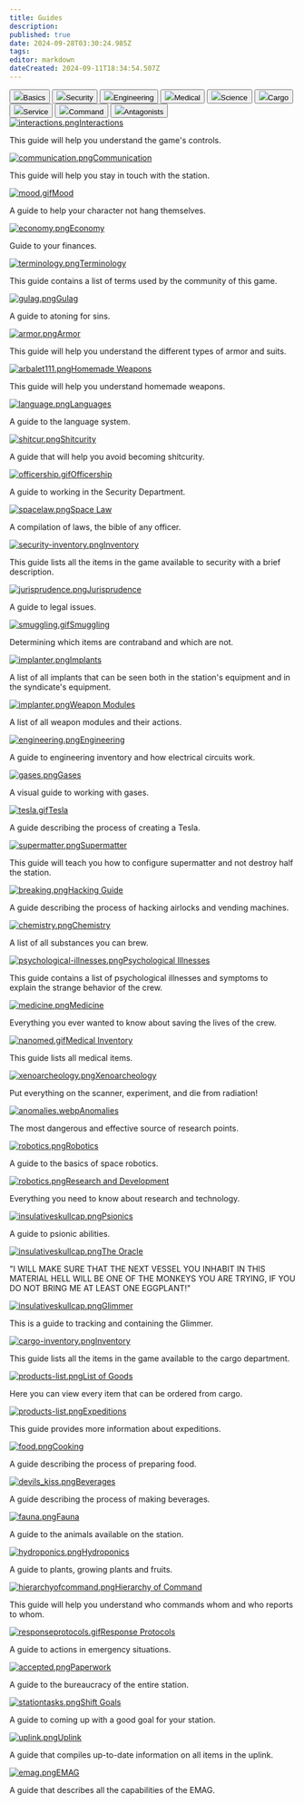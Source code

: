```yaml
---
title: Guides
description: 
published: true
date: 2024-09-28T03:30:24.985Z
tags: 
editor: markdown
dateCreated: 2024-09-11T18:34:54.507Z
---
```


<div class="maincontainer"> 
  <div class="buttoncontainer">
    <button id="buttonbas"><img src="/guides/no_id.png">Basics</button>
    <button id="buttonsec"><img src="/guides/warden's_icon.png">Security</button> 
    <button id="buttoneng"><img src="/guides/engineer's_icon.png">Engineering</button>
    <button id="buttonmed"><img src="/guides/doctor's_icon.png">Medical</button>
    <button id="buttonrnd"><img src="/guides/scientist's_icon.png">Science</button>
    <button id="buttoncar"><img src="/guides/shaftminer's_icon.png">Cargo</button>
    <button id="buttonser"><img src="/guides/libranian's_icon.png">Service</button>
    <button id="buttoncom"><img src="/guides/captaim's_icon.png">Command</button>
    <button id="buttonant"><img src="/guides/wanted.png">Antagonists</button>
  </div>
  <div class="content-container">
    <div class="content-table" id="bas">
      <a href="/guides/interactions"><img src="/guides/interactions.png" alt="interactions.png" />Interactions</a>
      <p>This guide will help you understand the game's controls.</p>
      <a href="/guides/communication"><img src="/guides/communication.png" alt="communication.png" />Communication</a>
      <p>This guide will help you stay in touch with the station.</p>
      <a href="/guides/mood"><img src="/guides/mood.gif" alt="mood.gif" />Mood</a>
      <p>A guide to help your character not hang themselves.</p>
      <a href="/guides/economy"><img src="/guides/economy.png" alt="economy.png" />Economy</a>
      <p>Guide to your finances.</p>
      <a href="/guides/terminology"><img src="/guides/terminology.png" alt="terminology.png" />Terminology</a>
      <p>This guide contains a list of terms used by the community of this game.</p>
      <a href="/guides/gulag"><img src="/guides/gulag.png" alt="gulag.png" />Gulag</a>
      <p>A guide to atoning for sins.</p>
      <a href="/guides/armor"><img src="/guides/armor.png" alt="armor.png" />Armor</a>
      <p>This guide will help you understand the different types of armor and suits.</p>
			<a href="/guides/handmadeweapons"><img src="/guides/arbalet111.png" alt="arbalet111.png" />Homemade Weapons</a>
      <p>This guide will help you understand homemade weapons.</p>
			<a href="/guides/language"><img src="/guides/language.png" alt="language.png" />Languages</a>
      <p>A guide to the language system.</p>
      <!--<a href="/guides/panel"><img src="/guides/donat_panel.png" alt="arbalet111.png" />Donate Panel</a>
      <p>This guide will show you what goods can be purchased on the panel.</p>-->
      <!--<a href="/guides/local-hosting"><img src="/guides/basics/local-hosting/screen.png" alt="screen.png" />Running a local server</a>
      <p>This guide will help you launch a build of our server on your computer!</p>-->
    </div>
    <div class="content-table" id="sec">
      <a href="/guides/shitcurity"><img src="/guides/shitcur.png" alt="shitcur.png" />Shitcurity</a>
      <p>A guide that will help you avoid becoming shitcurity.</p>
      <a href="/guides/officership"><img src="/guides/officership.gif" alt="officership.gif" />Officership</a>
      <p>A guide to working in the Security Department.</p>
      <a href="/spacelaw"><img src="/guides/spacelaw.png" alt="spacelaw.png" />Space Law</a>
      <p>A compilation of laws, the bible of any officer.</p>
      <a href="/guides/securityinventory"><img src="/guides/security-inventory.png" alt="security-inventory.png" />Inventory</a>
      <p>This guide lists all the items in the game available to security with a brief description.</p>
      <a href="/guides/jurisprudence"><img src="/guides/jurisprudence.png" alt="jurisprudence.png" />Jurisprudence</a>
      <p>A guide to legal issues.</p>
      <a href="/guides/smuggling"><img src="/guides/smuggling.gif" alt="smuggling.gif" />Smuggling</a>
      <p>Determining which items are contraband and which are not.</p>
      <a href="/guides/implants"><img src="/guides/implanter.png" alt="implanter.png" />Implants</a>
      <p>A list of all implants that can be seen both in the station's equipment and in the syndicate's equipment.</p>
      <a href="/guides/weapon-module"><img src="/guides/light.png" alt="implanter.png" />Weapon Modules</a>
      <p>A list of all weapon modules and their actions.</p>
    </div>
    <div class="content-table" id="eng">
      <a href="/guides/engineering"><img src="/guides/engineering.png" alt="engineering.png" />Engineering</a>
      <p>A guide to engineering inventory and how electrical circuits work.</p>
      <a href="/guides/pipes"><img src="/guides/gases.png" alt="gases.png" />Gases</a>
      <p>A visual guide to working with gases.</p>
      <a href="/guides/tesla"><img src="/guides/tesla.gif" alt="tesla.gif" />Tesla</a>
      <p>A guide describing the process of creating a Tesla.</p>
      <a href="/guides/supermatter"><img src="/guides/supermatter.png" alt="supermatter.png" />Supermatter</a>
      <p>This guide will teach you how to configure supermatter and not destroy half the station.</p>
      <a href="/guides/breaking"><img src="/guides/breaking.png" alt="breaking.png" />Hacking Guide</a>
      <p>A guide describing the process of hacking airlocks and vending machines.</p>
    </div>
    <div class="content-table" id="med">
      <a href="/guides/chemistry"><img src="/guides/chemistry.png" alt="chemistry.png" />Chemistry</a>
      <p>A list of all substances you can brew.</p>
      <a href="/guides/psychologicaldiseases"><img src="/guides/psychology.png" alt="psychological-illnesses.png" />Psychological Illnesses</a>
      <p>This guide contains a list of psychological illnesses and symptoms to explain the strange behavior of the crew.</p>
      <a href="/guides/medicine"><img src="/guides/medicine.png" alt="medicine.png" />Medicine</a>
      <p>Everything you ever wanted to know about saving the lives of the crew.</p>
      <a href="/guides/medicalequipment"><img src="/guides/nanomed1.gif" alt="nanomed.gif"/>Medical Inventory</a>
      <p>This guide lists all medical items.</p>
    </div>
    <div class="content-table" id="rnd">
      <a href="/guides/xenoarcheology"><img src="/guides/xenoarcheology.png" alt="xenoarcheology.png" />Xenoarcheology</a>
      <p>Put everything on the scanner, experiment, and die from radiation!</p>
      <a href="/guides/anomalies"><img src="/guides/anomalies.webp" alt="anomalies.webp" />Anomalies</a>
      <p>The most dangerous and effective source of research points.</p>
      <a href="/guides/robotics"><img src="/guides/robotics.png" alt="robotics.png" />Robotics</a>
      <p>A guide to the basics of space robotics.</p>
      <a href="/guides/researchanddevelopment"><img src="https://wiki.ss14.su/images/8/8b/RDComputer.png" alt="robotics.png" />Research and Development</a>
      <p>Everything you need to know about research and technology.</p>
<a href="/guides/psionics"><img src="/guides/insulativeskullcap.png" alt="insulativeskullcap.png" />Psionics</a>
  <p>A guide to psionic abilities.</p>
  <a href="/guides/oracle" class="is-internal-link is-valid-page"><img src="/guides/the_oracle.png" alt="insulativeskullcap.png" />The Oracle</a>
  <p>"I WILL MAKE SURE THAT THE NEXT VESSEL YOU INHABIT IN THIS MATERIAL HELL WILL BE ONE OF THE MONKEYS YOU ARE TRYING, IF YOU DO NOT BRING ME AT LEAST ONE EGGPLANT!"</p>
  <a href="/guides/glimmer" class="is-internal-link is-valid-page"><img src="/guides/sophicgrammateus.png" alt="insulativeskullcap.png" />Glimmer</a>
  <p>This is a guide to tracking and containing the Glimmer.</p>
</div>
    <div class="content-table" id="car">
      <a href="/guides/cargoinventory"><img src="/guides/cargo-inventory.png" alt="cargo-inventory.png" />Inventory</a>
      <p>This guide lists all the items in the game available to the cargo department.</p>
      <a href="/guides/listofproducts"><img src="/guides/products-list.png" alt="products-list.png" />List of Goods</a>
      <p>Here you can view every item that can be ordered from cargo.</p>
      <a href="/guides/expeditions"><img src="/guides/expeditions_console.png" alt="products-list.png" />Expeditions</a>
      <p>This guide provides more information about expeditions.</p>
    </div>
    <div class="content-table" id="ser">
      <a href="/guides/food"><img src="/guides/food.png" alt="food.png" />Cooking</a>
      <p>A guide describing the process of preparing food.</p>
      <a href="/guides/beverages"><img src="/guides/devils_kiss.png" alt="devils_kiss.png" />Beverages</a>
      <p>A guide describing the process of making beverages.</p>
      <a href="/guides/fauna"><img src="/guides/fauna.png" alt="fauna.png" />Fauna</a>
      <p>A guide to the animals available on the station.</p>
      <a href="/guides/hydroponics"> <img src="/guides/wheat.png" alt="hydroponics.png" />Hydroponics</a>
      <p>A guide to plants, growing plants and fruits.</p>
    </div>
    <div class="content-table" id="com">
      <a href="/guides/hierarchyofcommand"><img src="/guides/hierarchyofcommand.png" alt="hierarchyofcommand.png" />Hierarchy of Command</a>
      <p>This guide will help you understand who commands whom and who reports to whom.</p>
      <a href="/guides/responseprotocols"><img src="/guides/responseprotocols.gif" alt="responseprotocols.gif" />Response Protocols</a>
      <p>A guide to actions in emergency situations.</p>
      <a href="/guides/bureaucracy"><img src="/guides/accepted.png" alt="accepted.png" />Paperwork</a>
      <p>A guide to the bureaucracy of the entire station.</p>
      <a href="/guides/stationtasks"><img src="/guides/stationtasks.png" alt="stationtasks.png" />Shift Goals</a>
      <p>A guide to coming up with a good goal for your station.</p>
    </div>
    <div class="content-table" id="ant">
      <a href="/guides/uplink"><img src="/guides/uplink.png" alt="uplink.png" />Uplink</a>
      <p>A guide that compiles up-to-date information on all items in the uplink.</p>
      <a href="/guides/emag"><img src="/guides/emag.png" alt="emag.png" />EMAG</a>
      <p>A guide that describes all the capabilities of the EMAG.</p>
    </div>
  </div>
</div>